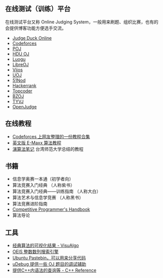 ## 在线测试（训练）平台

在线测试平台又称 Online Judging System，一般用来刷题、组织比赛，也有的会提供博客功能方便选手交流。

-   [Judge Duck Online](https://judge-duck.online/)
-   [Codeforces](https://codeforces.com)
-   [POJ](http://poj.org)
-   [HDU OJ](http://acm.hdu.edu.cn)
-   [Luogu](http://luogu.org)
-   [LibreOJ](https://loj.ac)
-   [Vijos](https://vijos.org)
-   [UOJ](http://uoj.ac)
-   [51Nod](https://www.51nod.com)
-   [Hackerrank](https://www.hackerrank.com/)
-   [Topcoder](https://www.topcoder.com/)
-   [BZOJ](https://www.lydsy.com/JudgeOnline/wttl/wttl.php)
-   [TYVJ](http://www.codevs.cn/)
-   [OpenJudge](http://openjudge.cn/)

## 在线教程

-   [Codeforces 上网友整理的一份教程合集](http://codeforces.com/blog/entry/57282)
-   [英文版 E-Maxx 算法教程](https://cp-algorithms.com/)
-   [演算法笔记](http://www.csie.ntnu.edu.tw/~u91029/) 台湾师范大学总结的教程

## 书籍

-   信息学奥赛一本通（初学者向）
-   算法竞赛入门经典 （人称紫书）
-   算法竞赛入门经典——训练指南 （人称大白）
-   算法艺术与信息学竞赛 （人称黑书）
-   算法竞赛进阶指南
-   [Competitive Programmer's Handbook](https://cses.fi/book/index.html)
-   算法导论

## 工具

-   [经典算法的可视化结果 - VisuAlgo](https://visualgo.net/en)
-   [OEIS 整数数列搜索引擎](https://oeis.org)
-   [Ubuntu Pastebin，可以用来分享代码](https://paste.ubuntu.com)
-   [uDebug 提供一些 OJ 题目的调试辅助](https://www.udebug.com)
-   [提供C++内语法的查询等 - C++ Reference](http://www.cplusplus.com/reference/)
